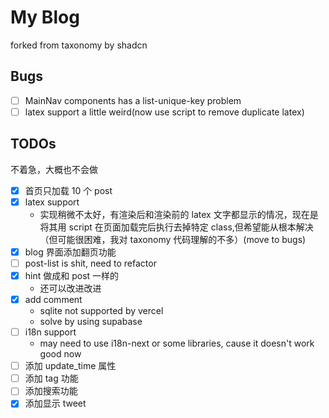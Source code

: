 # My Blog
forked from taxonomy by shadcn

## Bugs
* [ ] MainNav components has a list-unique-key problem
* [ ] latex support a little weird(now use script to remove duplicate latex)

## TODOs
不着急，大概也不会做

* [x] 首页只加载 10 个 post
* [x] latex support
  - 实现稍微不太好，有渲染后和渲染前的 latex 文字都显示的情况，现在是将其用 script 在页面加载完后执行去掉特定 class,但希望能从根本解决（但可能很困难，我对 taxonomy 代码理解的不多）(move to bugs)
* [x] blog 界面添加翻页功能
* [ ] post-list is shit, need to refactor
* [x] hint 做成和 post 一样的
  - 还可以改进改进
* [x] add comment
  - sqlite not supported by vercel
  - solve by using supabase
* [ ] i18n support
  - may need to use i18n-next or some libraries, cause it doesn't work good now
* [ ] 添加 update_time 属性
* [ ] 添加 tag 功能
* [ ] 添加搜索功能
* [x] 添加显示 tweet 

